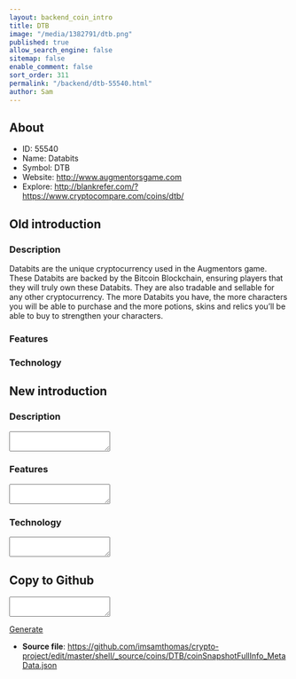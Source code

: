 ```yaml
---
layout: backend_coin_intro
title: DTB
image: "/media/1382791/dtb.png"
published: true
allow_search_engine: false
sitemap: false
enable_comment: false
sort_order: 311
permalink: "/backend/dtb-55540.html"
author: Sam
---
```


## About

- ID: 55540
- Name: Databits
- Symbol: DTB
- Website: http://www.augmentorsgame.com
- Explore: http://blankrefer.com/?https://www.cryptocompare.com/coins/dtb/


## Old introduction

### Description

<p>Databits are the unique cryptocurrency used in the Augmentors game. These Databits are backed by the Bitcoin Blockchain, ensuring players that they will truly own these Databits. They are also tradable and sellable for any other cryptocurrency. The more Databits you have, the more characters you will be able to purchase and the more potions, skins and relics you’ll be able to buy to strengthen your characters.</p>

### Features


### Technology




## New introduction


### Description
<textarea id="meta_description" name="description"></textarea>

### Features
<textarea id="meta_features" name="features"></textarea>

### Technology
<textarea id="meta_technology" name="technology"></textarea>


## Copy to Github

<textarea id="coinsnapshotfullinfo_metadata"></textarea>

<a href="#gen" onclick="generateMetaDatJson()">Generate</a>

- **Source file**: <a href="https://github.com/imsamthomas/crypto-project/edit/master/shell/_source/coins/DTB/coinSnapshotFullInfo_MetaData.json">https://github.com/imsamthomas/crypto-project/edit/master/shell/_source/coins/DTB/coinSnapshotFullInfo_MetaData.json</a>


